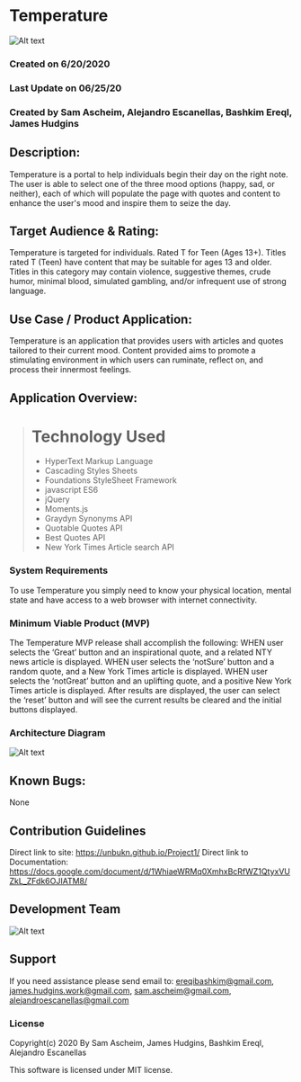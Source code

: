 # Temperature
![Alt text](.Assets/LogoMakr_9JmX12.png?raw=true "Design")

### Created on 6/20/2020
### Last Update on 06/25/20
### Created by Sam Ascheim, Alejandro Escanellas, Bashkim Ereql, James Hudgins 

## Description:
Temperature is a portal to help individuals begin their day on the right note. The user is able to select one of the three mood options (happy, sad, or neither), each of which will populate the page with quotes and content to enhance the user's mood and inspire them to seize the day.

## Target Audience & Rating:
Temperature is targeted for individuals. Rated T for Teen (Ages 13+). Titles rated T (Teen) have content that may be suitable for ages 13 and older. Titles in this category may contain violence, suggestive themes, crude humor, minimal blood, simulated gambling, and/or infrequent use of strong language.

## Use Case / Product Application:
Temperature is an application that provides users with articles and quotes tailored to their current mood. Content provided aims to promote a stimulating environment in which users can ruminate, reflect on, and process their innermost feelings.

## Application Overview:
> # Technology Used
> - HyperText Markup Language
> - Cascading Styles Sheets
> - Foundations StyleSheet Framework
> - javascript ES6
> - jQuery
> - Moments.js
> - Graydyn Synonyms API 
> - Quotable Quotes API
> - Best Quotes API
> - New York Times Article search API


### System Requirements
To use Temperature you simply need to know your physical location, mental state and have access to a web browser with internet connectivity.

### Minimum Viable Product (MVP)
The Temperature MVP release shall accomplish the following:
WHEN user selects the ‘Great’ button and an inspirational quote, and a related NTY news article is displayed.
WHEN user selects the ‘notSure’ button and a random quote, and a New York Times article is displayed.
WHEN user selects the ‘notGreat’ button and an uplifting quote, and a positive New York Times article is displayed.
After results are displayed, the user can select the ‘reset’ button and will see the current results be cleared and the initial buttons displayed.


### Architecture Diagram
![Alt text](.Assets/arch.png?raw=true "Design")

## Known Bugs:
None

## Contribution Guidelines 
Direct link to site: https://unbukn.github.io/Project1/
Direct link to Documentation: https://docs.google.com/document/d/1WhiaeWRMq0XmhxBcRfWZ1QtyxVUZkL_ZFdk6OJIATM8/

## Development Team
![Alt text](.Assets/team.png?raw=true "Design")

## Support
If you need assistance please send email to: ereqibashkim@gmail.com, james.hudgins.work@gmail.com, sam.ascheim@gmail.com, alejandroescanellas@gmail.com

### License
Copyright(c) 2020 By Sam Ascheim, James Hudgins, Bashkim Ereql, Alejandro Escanellas

This software is licensed under MIT license.
